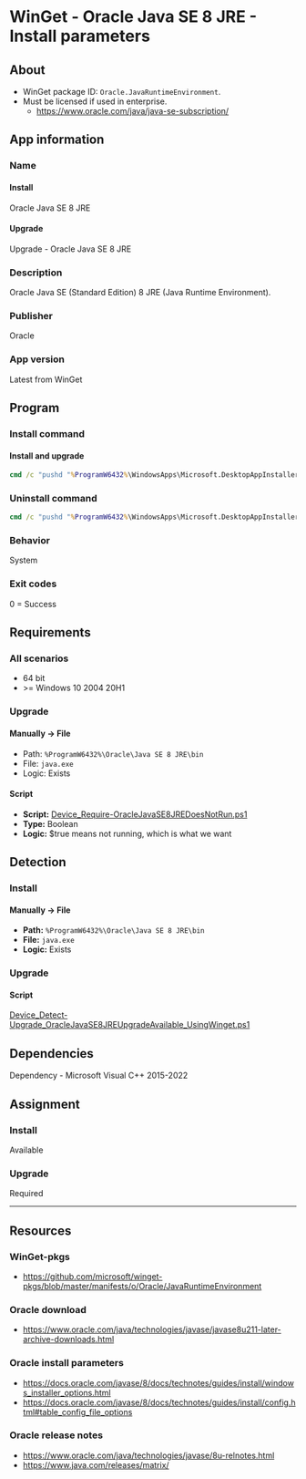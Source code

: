 # WinGet - Oracle Java SE 8 JRE - Install parameters

## About

* WinGet package ID: `Oracle.JavaRuntimeEnvironment`.
* Must be licensed if used in enterprise.
  * <https://www.oracle.com/java/java-se-subscription/>

## App information

### Name

#### Install

Oracle Java SE 8 JRE

#### Upgrade

Upgrade - Oracle Java SE 8 JRE

### Description

Oracle Java SE (Standard Edition) 8 JRE (Java Runtime Environment).

### Publisher

Oracle

### App version

Latest from WinGet

## Program

### Install command

#### Install and upgrade

```bat
cmd /c "pushd "%ProgramW6432%\WindowsApps\Microsoft.DesktopAppInstaller_*_x64__8wekyb3d8bbwe" && winget.exe install --exact --id Oracle.JavaRuntimeEnvironment --override "/s INSTALLDIR=\"%ProgramW6432%\Oracle\Java SE 8 JRE\" AUTO_UPDATE=0 STATIC=0 REBOOT=0 REMOVEOUTOFDATEJRES=1 SPONSORS=0 WEB_JAVA=1" --source winget --accept-package-agreements --accept-source-agreements"
```

### Uninstall command

```bat
cmd /c "pushd "%ProgramW6432%\WindowsApps\Microsoft.DesktopAppInstaller_*_x64__8wekyb3d8bbwe" && winget.exe uninstall --exact --id Oracle.JavaRuntimeEnvironment --silent --source winget --accept-source-agreements"
```

### Behavior

System

### Exit codes

0 = Success

## Requirements

### All scenarios

* 64 bit
* \>= Windows 10 2004 20H1

### Upgrade

#### Manually -> File

* Path: `%ProgramW6432%\Oracle\Java SE 8 JRE\bin`
* File: `java.exe`
* Logic: Exists

#### Script

* **Script:** [Device_Require-OracleJavaSE8JREDoesNotRun.ps1](./Device_Require-OracleJavaSE8JREDoesNotRun.ps1)
* **Type:** Boolean
* **Logic:** $true means not running, which is what we want

## Detection

### Install

#### Manually -> File

* **Path:** `%ProgramW6432%\Oracle\Java SE 8 JRE\bin`
* **File:** `java.exe`
* **Logic:** Exists

### Upgrade

#### Script

[Device_Detect-Upgrade_OracleJavaSE8JREUpgradeAvailable_UsingWinget.ps1](./Device_Detect-Upgrade_OracleJavaSE8JREUpgradeAvailable_UsingWinget.ps1)

## Dependencies

Dependency - Microsoft Visual C++ 2015-2022

## Assignment

### Install

Available

### Upgrade

Required

---

## Resources

### WinGet-pkgs

* <https://github.com/microsoft/winget-pkgs/blob/master/manifests/o/Oracle/JavaRuntimeEnvironment>

### Oracle download

* <https://www.oracle.com/java/technologies/javase/javase8u211-later-archive-downloads.html>

### Oracle install parameters

* <https://docs.oracle.com/javase/8/docs/technotes/guides/install/windows_installer_options.html>
* <https://docs.oracle.com/javase/8/docs/technotes/guides/install/config.html#table_config_file_options>

### Oracle release notes

* <https://www.oracle.com/java/technologies/javase/8u-relnotes.html>
* <https://www.java.com/releases/matrix/>
